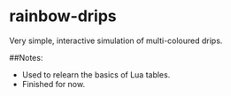 # rainbow-drips
Very simple, interactive simulation of multi-coloured drips.

##Notes:
* Used to relearn the basics of Lua tables.
* Finished for now.